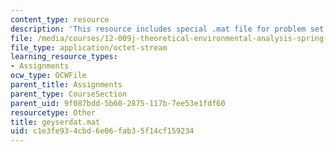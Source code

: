 ```yaml
---
content_type: resource
description: 'This resource includes special .mat file for problem set 1. '
file: /media/courses/12-009j-theoretical-environmental-analysis-spring-2015/c1e3fe934cbd6e06fab35f14cf159234_geyserdat.mat
file_type: application/octet-stream
learning_resource_types:
- Assignments
ocw_type: OCWFile
parent_title: Assignments
parent_type: CourseSection
parent_uid: 9f087bdd-5b60-2875-117b-7ee53e1fdf60
resourcetype: Other
title: geyserdat.mat
uid: c1e3fe93-4cbd-6e06-fab3-5f14cf159234
---
```

